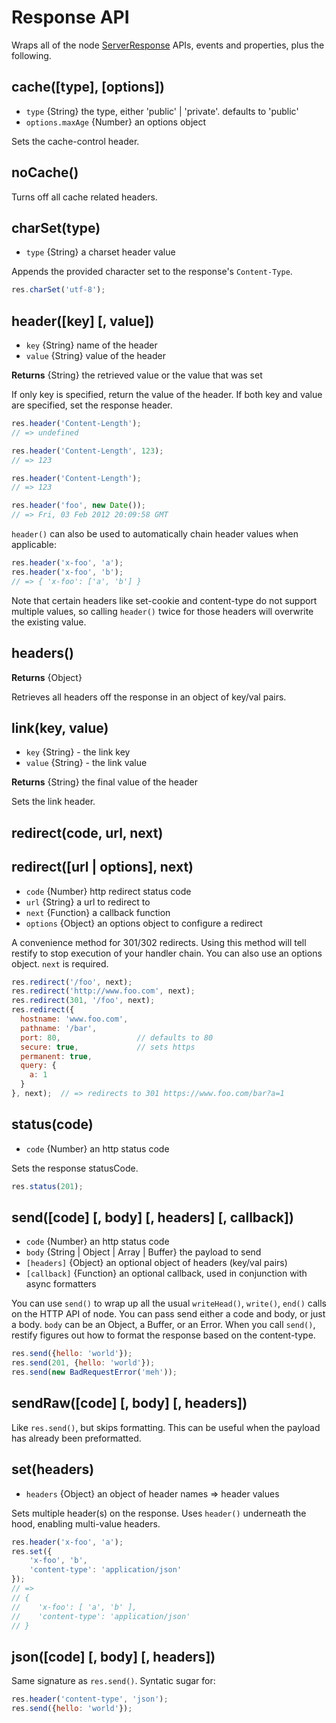 # Response API

Wraps all of the node
[ServerResponse](http://nodejs.org/docs/latest/api/http.html#http.ServerResponse)
APIs, events and properties, plus the following.


## cache([type], [options])

* `type` {String} the type, either 'public' | 'private'. defaults to 'public'
* `options.maxAge` {Number} an options object

Sets the cache-control header.


## noCache()

Turns off all cache related headers.


## charSet(type)

* `type` {String} a charset header value

Appends the provided character set to the response's `Content-Type`.

```js
res.charSet('utf-8');
```


## header([key] [, value])

* `key` {String} name of the header
* `value` {String} value of the header

__Returns__ {String} the retrieved value or the value that was set

If only key is specified, return the value of the header. If both key and value
are specified, set the response header.

```js
res.header('Content-Length');
// => undefined

res.header('Content-Length', 123);
// => 123

res.header('Content-Length');
// => 123

res.header('foo', new Date());
// => Fri, 03 Feb 2012 20:09:58 GMT
```

`header()` can also be used to automatically chain header values when
applicable:

```js
res.header('x-foo', 'a');
res.header('x-foo', 'b');
// => { 'x-foo': ['a', 'b'] }
```

Note that certain headers like set-cookie and content-type do not support
multiple values, so calling `header()` twice for those headers will overwrite
the existing value.


## headers()

__Returns__ {Object}

Retrieves all headers off the response in an object of key/val pairs.


## link(key, value)

* `key` {String} - the link key
* `value` {String} - the link value

__Returns__ {String} the final value of the header

Sets the link header.

## redirect(code, url, next)
## redirect([url | options], next)

* `code` {Number} http redirect status code
* `url` {String} a url to redirect to
* `next` {Function} a callback function
* `options` {Object} an options object to configure a redirect

A convenience method for 301/302 redirects. Using this method will
tell restify to stop execution of your handler chain. You can also
use an options object. `next` is required.

```js
res.redirect('/foo', next);
res.redirect('http://www.foo.com', next);
res.redirect(301, '/foo', next);
res.redirect({
  hostname: 'www.foo.com',
  pathname: '/bar',
  port: 80,                 // defaults to 80
  secure: true,             // sets https
  permanent: true,
  query: {
    a: 1
  }
}, next);  // => redirects to 301 https://www.foo.com/bar?a=1
```


## status(code)

* `code` {Number} an http status code

Sets the response statusCode.

```js
res.status(201);
```


## send([code] [, body] [, headers] [, callback])

* `code` {Number} an http status code
* `body` {String | Object | Array | Buffer} the payload to send
* `[headers]` {Object} an optional object of headers (key/val pairs)
* `[callback]` {Function} an optional callback, used in conjunction with async
  formatters

You can use `send()` to wrap up all the usual `writeHead()`, `write()`, `end()`
calls on the HTTP API of node. You can pass send either a code and body, or
just a body. `body` can be an Object, a Buffer, or an Error.  When you call
`send()`, restify figures out how to format the response based on the
content-type.

```js
res.send({hello: 'world'});
res.send(201, {hello: 'world'});
res.send(new BadRequestError('meh'));
```


## sendRaw([code] [, body] [, headers])

Like `res.send()`, but skips formatting. This can be useful when the payload
has already been preformatted.


## set(headers)

* `headers` {Object} an object of header names => header values

Sets multiple header(s) on the response. Uses `header()` underneath the hood,
enabling multi-value headers.

```js
res.header('x-foo', 'a');
res.set({
    'x-foo', 'b',
    'content-type': 'application/json'
});
// =>
// {
//    'x-foo': [ 'a', 'b' ],
//    'content-type': 'application/json'
// }
```


## json([code] [, body] [, headers])

Same signature as `res.send()`. Syntatic sugar for:

```js
res.header('content-type', 'json');
res.send({hello: 'world'});
```
